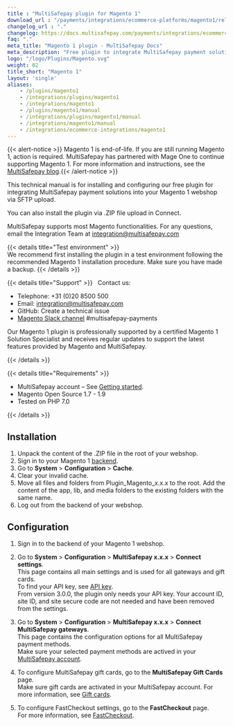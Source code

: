 ```yaml
---
title : "MultiSafepay plugin for Magento 1"
download_url : "/payments/integrations/ecommerce-platforms/magento1/releases/Plugin_Magento_3.1.0.zip"
changelog_url : "."
changelog: https://docs.multisafepay.com/payments/integrations/ecommerce-platforms/magento1/changelog/
faq: "."
meta_title: "Magento 1 plugin - MultiSafepay Docs"
meta_description: "Free plugin to integrate MultiSafepay payment solutions into your Magento 1 platform."
logo: "/logo/Plugins/Magento.svg"
weight: 02
title_short: "Magento 1"
layout: 'single'
aliases: 
    - /plugins/magento1
    - /integrations/plugins/magento1
    - /integrations/magento1
    - /plugins/magento1/manual
    - /integrations/plugins/magento1/manual
    - /integrations/magento1/manual
    - /integrations/ecommerce-integrations/magento1
---
```


{{< alert-notice >}} Magento 1 is end-of-life. If you are still running Magento 1, action is required. MultiSafepay has partnered with Mage One to continue supporting Magento 1. For more information and instructions, see the [MultiSafepay blog](https://bit.ly/2YX2LGL).{{< /alert-notice >}}

This technical manual is for installing and configuring our free plugin for integrating MultiSafepay payment solutions into your Magento 1 webshop via SFTP upload.

You can also install the plugin via .ZIP file upload in Connect.

MultiSafepay supports most Magento functionalities. For any questions, email the Integration Team at <integration@multisafepay.com>

{{< details title="Test environment" >}}
&nbsp;  
We recommend first installing the plugin in a test environment following the recommended Magento 1 installation procedure. Make sure you have made a backup.
{{< /details >}}

{{< details title="Support" >}}
&nbsp; 
Contact us:

- Telephone: +31 (0)20 8500 500
- Email: <integration@multisafepay.com>
- GitHub: Create a technical issue
- [Magento Slack channel](https://magentocommeng.slack.com) #multisafepay-payments

Our Magento 1 plugin is professionally supported by a certified Magento 1 Solution Specialist and receives regular updates to support the latest features provided by Magento and MultiSafepay.

{{< /details >}}

{{< details title="Requirements" >}}
&nbsp; 
- MultiSafepay account – See [Getting started](/getting-started/).
- Magento Open Source 1.7 - 1.9
- Tested on PHP 7.0

{{< /details >}}

## Installation
 1. Unpack the content of the .ZIP file in the root of your webshop.
 2. Sign in to your Magento 1 [backend](/getting-started/glossary/#backend).
 3. Go to **System** > **Configuration** > **Cache**. 
 4. Clear your invalid cache.
 5. Move all files and folders from Plugin_Magento_x.x.x to the root. Add the content of the app, lib, and media folders to the existing folders with the same name.
 6. Log out from the backend of your webshop.

## Configuration
1. Sign in to the backend of your Magento 1 webshop.
2. Go to **System** > **Configuration** > **MultiSafepay x.x.x** > **Connect settings**.  
    This page contains all main settings and is used for all gateways and gift cards.  
    To find your API key, see [API key](https://docs.multisafepay.com/tools/multisafepay-control/get-your-api-key).  
    From version 3.0.0, the plugin only needs your API key. Your account ID, site ID, and site secure code are not needed and have been removed from the settings.

3. Go to **System** > **Configuration** > **MultiSafepay x.x.x** > **Connect MultiSafepay gateways**.  
    This page contains the configuration options for all MultiSafepay payment methods.    
    Make sure your selected payment methods are actived in your [MultiSafepay account](https://merchant.multisafepay.com).

4. To configure MultiSafepay gift cards, go to the **MultiSafepay Gift Cards** page.  
    Make sure gift cards are activated in your MultiSafepay account. For more information, see [Gift cards](/payments/methods/prepaid-cards/gift-cards).

5. To configure FastCheckout settings, go to the **FastCheckout** page.    
    For more information, see [FastCheckout](/payments/methods/fastcheckout).

